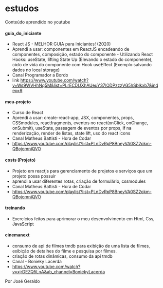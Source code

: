 # estudos
Conteúdo aprendido no youtube

#### guia_do_iniciante
- React JS - MELHOR GUIA para Iniciantes! (2020)
- Aprendi a usar: componentes em ReactJS encadeando de componentes, composição, estado do componente - Utilizando React Hooks: useState, lifting State Up (Elevando o estado do componente), ciclo de vida do componente com Hook useEffect (Exemplo salvando dados no local storage)
- Canal Programador a Bordo
- link https://www.youtube.com/watch?v=Ws9WVHhNq5M&list=PLrECDUXhAUeuY37lODPzzzVG5hSblkxb7&index=6

#### meu-projeto
- Curso de React
- Aprendi a usar: create-react-app, JSX, componentes, props, CSSmodules, reactfragments, eventos no react(onClick, onChange, onSubmit), useState, passagem de eventos por props, if na renderização, render de listas, state lift, uso do react icons
- Canal Matheus Battisti - Hora de Codar
- https://www.youtube.com/playlist?list=PLnDvRpP8BneyVA0SZ2okm-QBojomniQVO

#### costs (Projeto)
- Projeto em reactjs para gerenciamento de projetos e serviços que um projeto possa possuir
- aprendi a usar diferentes rotas, criação de formulário, cssmodules
- Canal Matheus Battisti - Hora de Codar
- https://www.youtube.com/playlist?list=PLnDvRpP8BneyVA0SZ2okm-QBojomniQVO

#### treinando
- Exercícios feitos para aprimorar o meu desenvolvimento em Html, Css, JavaScript

#### cinemanext
- consumo de api de filmes tmdb para exibição de uma lista de filmes, exibição de detalhes do filme e pesquisa por filmes.
- criação de rotas dinâmicas, consumo da api tmdb
- Canal - Bonieky Lacerda
- https://www.youtube.com/watch?v=xjrDEZQ5LnA&ab_channel=BoniekyLacerda






Por José Geraldo

